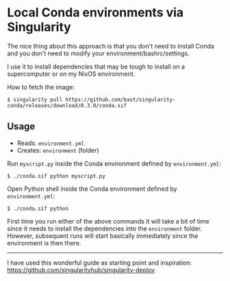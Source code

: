 # Local Conda environments via Singularity

The nice thing about this approach is that you don't need to install Conda and
you don't need to modify your environment/bashrc/settings.

I use it to install dependencies that may be tough to install on a
supercomputer or on my NixOS environment.

How to fetch the image:
```
$ singularity pull https://github.com/bast/singularity-conda/releases/download/0.3.0/conda.sif
```

## Usage

- Reads: `environment.yml`
- Creates: `environment` (folder)

Run `myscript.py` inside the Conda environment defined by `environment.yml`:
```
$ ./conda.sif python myscript.py
```

Open Python shell inside the Conda environment defined by `environment.yml`:
```
$ ./conda.sif python
```

First time you run either of the above commands it will take a bit of time
since it needs to install the dependencies into the `environment` folder.
However, subsequent runs will start basically immediately since the environment
is then there.

---

I have used this wonderful guide as starting point and inspiration:
https://github.com/singularityhub/singularity-deploy
